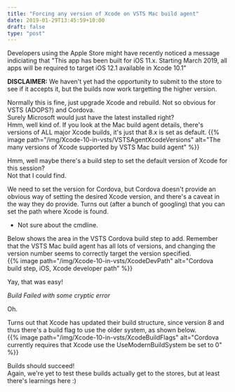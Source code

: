 ```yaml
---
title: "Forcing any version of Xcode on VSTS Mac build agent"
date: 2019-01-29T13:45:59+10:00
draft: false
type: "post"
---
```


Developers using the Apple Store might have recently noticed a message indiciating that "This app has been built for iOS 11.x. Starting March 2019, all apps will be required to target iOS 12.1 available in Xcode 10.1"  

**DISCLAIMER:** We haven't yet had the opportunity to submit to the store to see if it accepts it, but the builds now work targetting the higher version.

Normally this is fine, just upgrade Xcode and rebuild. Not so obvious for VSTS (ADOPS?) and Cordova.  
Surely Microsoft would just have the latest installed right?  
Hmm, well kind of. If you look at the Mac build agent details, there's versions of ALL major Xcode builds, it's just that 8.x is set as default.
{{% image path="/img/Xcode-10-in-vsts/VSTSAgentXcodeVersions" alt="The many versions of Xcode supported by VSTS Mac build agent" %}}  

Hmm, well maybe there's a build step to set the default version of Xcode for this session?  
Not that I could find.  

We need to set the version for Cordova, but Cordova doesn't provide an obvious way of setting the desired Xcode version, and there's a caveat in the way they do provide.
Turns out (after a bunch of googling) that you can set the path where Xcode is found.  

- Not sure about the cmdline.  

Below shows the area in the VSTS Cordova build step to add. Remember that the VSTS Mac build agent has all lots of versions, and changing the version number seems to correctly target the version specified.  
{{% image path="/img/Xcode-10-in-vsts/XcodeDevPath" alt="Cordova build step, iOS, Xcode developer path" %}}  

Yay, that was easy!  

*Build Failed with some cryptic error*  

Oh.  

Turns out that Xcode has updated their build structure, since version 8 and thus there's a build flag to use the older system, as shown below.  
{{% image path="/img/Xcode-10-in-vsts/XcodeBuildFlags" alt="Cordova currently requires that Xcode use the UseModernBuildSystem be set to 0" %}}   

Builds should succeed!  
Again, we're yet to test these builds actually get to the stores, but at least there's learnings here :)